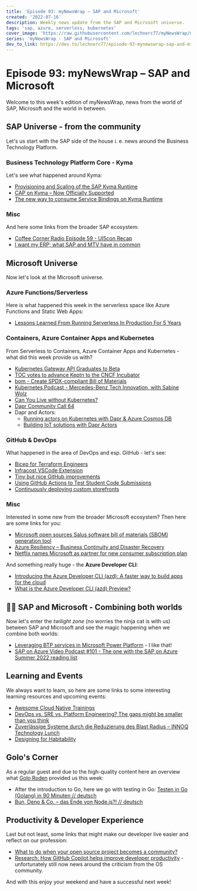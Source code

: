 ```yaml
---
title: 'Episode 93: myNewsWrap – SAP and Microsoft'
created: '2022-07-16'
description: Weekly news update from the SAP and Microsoft universe.
tags: 'sap, azure, serverless, kubernetes'
cover_image: 'https://raw.githubusercontent.com/lechnerc77/myNewsWrap/main/episodes/cover-images/episode093small.png'
series: 'myNewsWrap - SAP and Microsoft'
dev_to_link: https://dev.to/lechnerc77/episode-93-mynewswrap-sap-and-microsoft-44a4
---
```


# Episode 93: myNewsWrap – SAP and Microsoft

Welcome to this week's edition of myNewsWrap, news from the world of SAP, Microsoft and the world in between.

## SAP Universe - from the community

Let's us start with the SAP side of the house i. e. news around the Business Technology Platform.

### Business Technology Platform Core - Kyma

Let's see what happened around Kyma:

* [Provisioning and Scaling of the SAP Kyma Runtime](https://blogs.sap.com/2022/07/15/provisioning-and-scaling-of-the-sap-kyma-runtime)
* [CAP on Kyma – Now Officially Supported](https://blogs.sap.com/2022/07/12/cap-on-kyma-now-officially-supported)
* [The new way to consume Service Bindings on Kyma Runtime](https://blogs.sap.com/2022/07/12/the-new-way-to-consume-service-bindings-on-kyma-runtime)

### Misc

And here some links from the broader SAP ecosystem:

* [Coffee Corner Radio Episode 59 - UI5con Recap](https://anchor.fm/sap-community-podcast/episodes/Episode-59---UI5con-Recap-e1l8518)
* [I want my ERP; what SAP and MTV have in common](https://erp.today/i-want-my-erp/)

## Microsoft Universe

Now let's look at the Microsoft universe.

### Azure Functions/Serverless

Here is what happened this week in the serverless space like Azure Functions and Static Web Apps:

* [Lessons Learned From Running Serverless In Production For 5 Years](ttps://lumigo.io/blog/lessons-learned-running-serverless-in-production/)

### Containers, Azure Container Apps and Kubernetes

From Serverless to Containers, Azure Container Apps and Kubernetes - what did this week provide us with?

* [Kubernetes Gateway API Graduates to Beta](https://kubernetes.io/blog/2022/07/13/gateway-api-graduates-to-beta/)
* [TOC votes to advance Keptn to the CNCF Incubator](https://www.cncf.io/blog/2022/07/13/toc-votes-to-advance-keptn-to-the-cncf-incubator/)
* [bom - Create SPDX-compliant Bill of Materials](https://github.com/kubernetes-sigs/bom/)
* [Kubernetes Podcast - Mercedes-Benz Tech Innovation, with Sabine Wolz](https://kubernetespodcast.com/episode/184-mercedes-benz-tech-innovation/)
* [Can You Live without Kubernetes?](https://thenewstack.io/can-you-live-without-kubernetes/)
* [Dapr Community Call 64](https://youtu.be/M0VM7GlphAU)
* Dapr and Actors:
  * [Running actors on Kubernetes with Dapr & Azure Cosmos DB](https://youtu.be/73DUN5PhuZQ)
  * [Building IoT solutions with Dapr Actors](https://github.com/tomkerkhove/IoT-with-dapr-actors)

### GitHub & DevOps

What happened in the area of DevOps and esp. GitHub - let's see:

* [Bicep for Terraform Engineers](https://techcommunity.microsoft.com/t5/core-infrastructure-and-security/bicep-for-terraform-engineers/ba-p/3568336)
* [Infracost VSCode Extension](https://github.com/infracost/vscode-infracost)
* [Tiny but nice GitHub improvements](https://twitter.com/ashtom/status/1547582931031375873?s=20&t=UhIvuFhYaOCfKDWcvlKNIA)
* [Using GitHub Actions to Test Student Code Submissions](https://dev.to/bitproject/using-github-actions-to-test-student-code-submissions-3ef)
* [Continuously deploying custom storefronts](https://github.com/readme/guides/shopify-github-actions)

### Misc

Interested in some new from the broader Microsoft ecosystem? Then here are some links for you:

* [Microsoft open sources Salus software bill of materials (SBOM) generation tool](https://devblogs.microsoft.com/engineering-at-microsoft/microsoft-open-sources-salus-software-bill-of-materials-sbom-generation-tool/?WT.mc_id=DOP-MVP-5004195)
* [Azure Resiliency – Business Continuity and Disaster Recovery ](https://www.linkedin.com/posts/daviddasneves_azure-resiliency-business-continuity-and-activity-6951936888744103936-qkZB)
* [Netflix names Microsoft as partner for new consumer subscription plan](https://blogs.microsoft.com/blog/2022/07/13/netflix-names-microsoft-as-partner-for-new-consumer-subscription-plan/)

And something really huge - the **Azure Developer CLI**:

* [Introducing the Azure Developer CLI (azd): A faster way to build apps for the cloud](https://devblogs.microsoft.com/azure-sdk/introducing-the-azure-developer-cli-a-faster-way-to-build-apps-for-the-cloud/?WT.mc_id=DOP-MVP-5004195)
* [What is the Azure Developer CLI (azd) Preview?](https://docs.microsoft.com/azure/developer/azure-developer-cli/overview?tabs=nodejs)

## 🐱‍👤 SAP and Microsoft - Combining both worlds

Now let's enter the _twilight zone_ (no worries the ninja cat is with us) between SAP and Microsoft and see the magic happening when we combine both worlds:

* [Leveraging BTP services in Microsoft Power Platform](https://blogs.sap.com/2022/07/13/leveraging-btp-services-in-microsoft-power-platform/?) - I like that!
* [SAP on Azure Video Podcast #101 - The one with the SAP on Azure Summer 2022 reading list](https://youtu.be/tFCWftG0czc)

## Learning and Events

We always want to learn, so here are some links to some interesting learning resources and upcoming events:

* [Awesome Cloud Native Trainings](https://github.com/joseadanof/awesome-cloudnative-trainings)
* [DevOps vs. SRE vs. Platform Engineering? The gaps might be smaller than you think](https://www.cncf.io/blog/2022/07/01/devops-vs-sre-vs-platform-engineering-the-gaps-might-be-smaller-than-you-think/)
* [Zuverlässige Systeme durch die Reduzierung des Blast Radius – INNOQ Technology Lunch](https://youtu.be/-Jo1VhWF4PU)
* [Designing for Habitability](https://youtu.be/lDSMDJXmOps)

## Golo's Corner

As a regular guest and due to the high-quality content here an overview what [Golo Roden](https://twitter.com/goloroden) provided us this week:

* After the introduction to Go, here we go with testing in Go: [Testen in Go (Golang) in 90 Minuten // deutsch](https://youtu.be/TG5cRcBihCM)
* [Bun, Deno & Co. – das Ende von Node.js?! // deutsch](https://youtu.be/WLklm8JQbjo)

## Productivity & Developer Experience

Last but not least, some links that might make our developer live easier and reflect on our profession:

* [What to do when your open source project becomes a community?](https://github.blog/2022-06-30-what-to-do-when-your-open-source-project-becomes-a-community/)
* [Research: How GitHub Copilot helps improve developer productivity](https://github.blog/2022-07-14-research-how-github-copilot-helps-improve-developer-productivity/) - unfortunately still now news around the criticism from the OS community.

And with this enjoy your weekend and have a successful next week!
